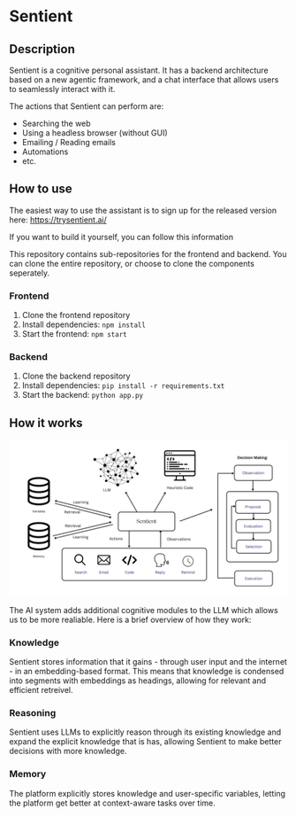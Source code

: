 # Sentient

## Description

Sentient is a cognitive personal assistant. It has a backend architecture based on a new agentic framework, and a chat interface that allows users to seamlessly interact with it. 

The actions that Sentient can perform are:
- Searching the web
- Using a headless browser (without GUI)
- Emailing / Reading emails
- Automations
- etc.

## How to use

The easiest way to use the assistant is to sign up for the released version here: https://trysentient.ai/

If you want to build it yourself, you can follow this information

This repository contains sub-repositories for the frontend and backend. You can clone the entire repository, or choose to clone the components seperately. 

### Frontend

1. Clone the frontend repository
2. Install dependencies: `npm install`
3. Start the frontend: `npm start`

### Backend

1. Clone the backend repository
2. Install dependencies: `pip install -r requirements.txt`
3. Start the backend: `python app.py`

## How it works

![image](./Architecture.png)

The AI system adds additional cognitive modules to the LLM which allows us to be more realiable. Here is a brief overview of how they work:

### Knowledge 

Sentient stores information that it gains - through user input and the internet - in an embedding-based format. This means that knowledge is condensed into segments with embeddings as headings, allowing for relevant and efficient retreivel. 

### Reasoning

Sentient uses LLMs to explicitly reason through its existing knowledge and expand the explicit knowledge that is has, allowing Sentient to make better decisions with more knowledge.

### Memory

The platform explicitly stores knowledge and user-specific variables, letting the platform get better at context-aware tasks over time. 

